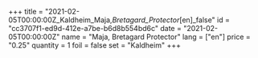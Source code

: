 +++
title = "2021-02-05T00:00:00Z_Kaldheim_Maja,_Bretagard_Protector_[en]_false"
id = "cc3707f1-ed9d-412e-a7be-b6d8b554bd6c"
date = "2021-02-05T00:00:00Z"
name = "Maja, Bretagard Protector"
lang = ["en"]
price = "0.25"
quantity = 1
foil = false
set = "Kaldheim"
+++
